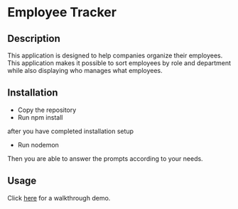# Employee Tracker

## Description

This application is designed to help companies organize their employees. This application makes it possible to sort employees by role and department while also displaying who manages what employees. 

## Installation

- Copy the repository
- Run npm install

after you have completed installation setup
- Run nodemon

Then you are able to answer the prompts according to your needs.

## Usage

Click [here](https://drive.google.com/drive/folders/1Wb6DTb4G8AhLzPDtECaCcdvArEDQe2QM?usp=sharing) for a walkthrough demo.
